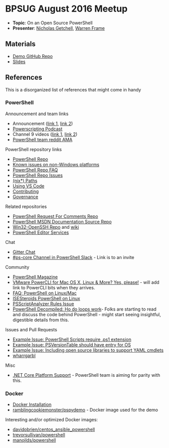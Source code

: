 # BPSUG August 2016 Meetup

* **Topic**: On an Open Source PowerShell
* **Presenter**: [Nicholas Getchell](https://twitter.com/getch3028), [Warren Frame](https://twitter.com/psCookieMonster)

## Materials

* [Demo GitHub Repo](https://github.com/ngetchell/BPSUGDemoRepo)
* [Slides](https://docs.google.com/presentation/d/1bf-b1PfPiPO7drq6PhHbGM49IjPJPvzjLHdfIUzWtC4/edit?usp=sharing)

## References

This is a disorganized list of references that might come in handy

### PowerShell

Announcement and team links

* Announcement ([link 1](https://azure.microsoft.com/en-us/blog/powershell-is-open-sourced-and-is-available-on-linux/), [link 2](https://blogs.msdn.microsoft.com/powershell/2016/08/18/powershell-on-linux-and-open-source-2/))
* [Powerscripting Podcast](https://www.youtube.com/watch?v=UVz_1ACRnpU)
* Channel 9 videos ([link 1](https://channel9.msdn.com/Blogs/hybrid-it-management/PowerShell-on-Linux-and-Open-Source), [link 2](https://channel9.msdn.com/series/PowerShell-Open-Source-Project?sort=rating#tab_sortBy_rating))
* [PowerShell team reddit AMA](https://www.reddit.com/r/PowerShell/comments/4z3pfg/powershell_team_ama_on_tuesday_823_2p_est/)

PowerShell repository links

* [PowerShell Repo](https://github.com/PowerShell/PowerShell/)
* [Known issues on non-Windows platforms](https://github.com/PowerShell/PowerShell/blob/master/docs/KNOWNISSUES.md)
* [PowerShell Repo FAQ](https://github.com/PowerShell/PowerShell/blob/master/docs/FAQ.md)
* [PowerShell Repo Issues](https://github.com/PowerShell/PowerShell/issues)
* [(nix*) Paths](https://github.com/PowerShell/PowerShell/blob/master/docs/installation/linux.md#paths)
* [Using VS Code](https://github.com/PowerShell/PowerShell/blob/master/docs/learning-powershell/using-vscode.md)
* [Contributing](https://github.com/PowerShell/PowerShell/blob/master/.github/CONTRIBUTING.md)
* [Governance](https://github.com/PowerShell/PowerShell/blob/master/docs/community/governance.md)

Related repositories

* [PowerShell Request For Comments Repo](https://github.com/PowerShell/PowerShell-RFC)
* [PowerShell MSDN Documentation Source Repo](https://github.com/PowerShell/PowerShell-Docs)
* [Win32-OpenSSH Repo](https://github.com/PowerShell/Win32-OpenSSH) and [wiki](https://github.com/PowerShell/Win32-OpenSSH/wiki)
* [PowerShell Editor Services](https://github.com/PowerShell/PowerShellEditorServices)

Chat

* [Gitter Chat](https://gitter.im/PowerShell/PowerShell)
* [#ps-core Channel in PowerShell Slack](slack.poshcode.org) - Link is to an invite

Community

* [PowerShell Magazine](http://www.powershellmagazine.com/2016/08/18/open-source-powershell-on-windows-linux-and-osx/)
* [VMware PowerCLI for Mac OS X, Linux & More? Yes, please!](http://www.virtuallyghetto.com/2016/09/vmware-powercli-for-mac-os-x-linux-more-yes-please.html) - will add link to PowerCLI bits when they arrives.
* [FAQ: PowerShell on Linux/Mac](https://powershell.org/2016/08/18/faq-powershell-on-linuxmac/)
* [ISESteroids PowerShell on Linux](http://www.powertheshell.com/powershellonlinux/)
* [PSScriptAnalyzer Rules Issue](https://github.com/PowerShell/PSScriptAnalyzer/issues/605)
* [PowerShell Decompiled: Ho do loops work](http://csharpening.net/?p=1844)- Folks are starting to read and discuss the code behind PowerShell - might start seeing insightful, digestible details from this.

Issues and Pull Requests

* [Example Issue: PowerShell Scripts require .ps1 extension](https://github.com/PowerShell/PowerShell/issues/1103)
* [Example Issue: PSVersionTable should have entry for OS](https://github.com/PowerShell/PowerShell/issues/1635)
* [Example Issue: Including open source libraries to support YAML cmdlets](https://github.com/PowerShell/PowerShell/issues/2109)
* [wharrgarbl](https://github.com/PowerShell/PowerShell/pull/1901)

Misc

* [.NET Core Platform Support](https://github.com/dotnet/core/blob/master/roadmap.md#technology-roadmaps) - PowerShell team is aiming for parity with this.

### Docker

* [Docker Installation](https://docs.docker.com/engine/installation/)
* [ramblingcookiemonster/pspydemo](https://hub.docker.com/r/ramblingcookiemonster/pspydemo/) - Docker image used for the demo

Interesting and/or optimized Docker images:

* [davidobrien/centos_ansible_powershell](https://hub.docker.com/r/davidobrien/centos_ansible_powershell/~/dockerfile/)
* [trevorsullivan/powershell](https://hub.docker.com/r/trevorsullivan/powershell/)
* [manojlds/powershell](https://hub.docker.com/r/manojlds/powershell/)
